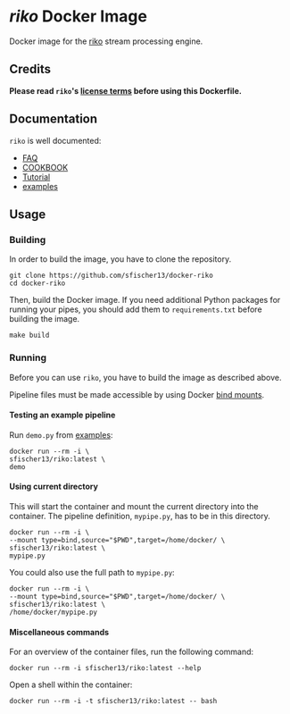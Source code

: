 # *riko* Docker Image

Docker image for the [riko](https://github.com/nerevu/riko) stream processing engine.

## Credits

**Please read `riko`'s [license terms](https://github.com/nerevu/riko/blob/master/LICENSE) before using this Dockerfile.**

## Documentation

`riko` is well documented:

- [FAQ](https://github.com/nerevu/riko/blob/master/docs/FAQ.rst)
- [COOKBOOK](https://github.com/nerevu/riko/blob/master/docs/COOKBOOK.rst)
- [Tutorial](https://nbviewer.jupyter.org/github/aemreunal/riko-tutorial/blob/master/Tutorial.ipynb)
- [examples](https://nbviewer.jupyter.org/github/nerevu/riko/blob/master/examples/usage.ipynb)

## Usage

### Building

In order to build the image, you have to clone the repository.

``` shell
git clone https://github.com/sfischer13/docker-riko
cd docker-riko
```

Then, build the Docker image.
If you need additional Python packages for running your pipes, you should add them to `requirements.txt` before building the image.

``` shell
make build
```

### Running

Before you can use `riko`, you have to build the image as described above.

Pipeline files must be made accessible by using Docker [bind mounts](https://docs.docker.com/storage/bind-mounts/).

#### Testing an example pipeline

Run `demo.py` from [examples](https://github.com/nerevu/riko/tree/master/examples):

``` shell
docker run --rm -i \
sfischer13/riko:latest \
demo
```

#### Using current directory

This will start the container and mount the current directory into the container.
The pipeline definition, `mypipe.py`, has to be in this directory.

``` shell
docker run --rm -i \
--mount type=bind,source="$PWD",target=/home/docker/ \
sfischer13/riko:latest \
mypipe.py
```

You could also use the full path to `mypipe.py`:

``` shell
docker run --rm -i \
--mount type=bind,source="$PWD",target=/home/docker/ \
sfischer13/riko:latest \
/home/docker/mypipe.py
```


#### Miscellaneous commands

For an overview of the container files, run the following command:

``` shell
docker run --rm -i sfischer13/riko:latest --help
```

Open a shell within the container:

``` shell
docker run --rm -i -t sfischer13/riko:latest -- bash
```
